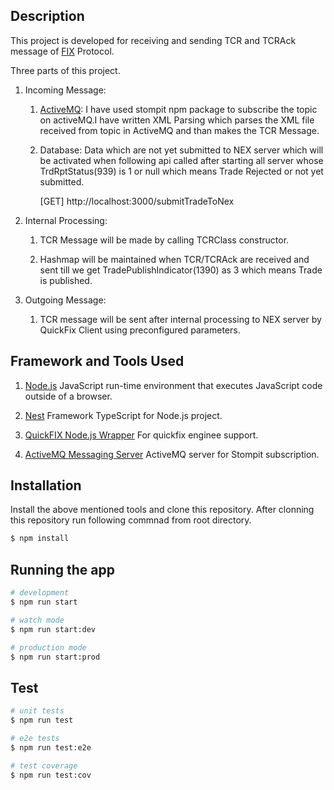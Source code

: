 ## Description

This project is developed for receiving and sending TCR and TCRAck message of [FIX](https://www.onixs.biz) Protocol.

Three parts of this project.
1. Incoming Message:
    
    1. [ActiveMQ](http://activemq.apache.org):  I have used stompit npm package to subscribe the topic on activeMQ.I have written XML Parsing which parses the XML file received from topic in ActiveMQ and than makes the TCR Message.

    2. Database: Data which are not yet submitted to NEX server which will be activated when following api called after starting all server whose TrdRptStatus(939) is 1 or null which means Trade Rejected or not yet submitted.
    
        [GET] http://localhost:3000/submitTradeToNex

2. Internal Processing:
    
    1. TCR Message will be made by calling TCRClass constructor.
    
    2. Hashmap will be maintained when TCR/TCRAck are received and sent till we get TradePublishIndicator(1390) as 3 which means Trade is published.
    
3. Outgoing Message:

    1. TCR message will be sent after internal processing to NEX server by QuickFix Client using preconfigured parameters. 



## Framework and Tools Used

1. [Node.js](https://nodejs.org/en/) JavaScript run-time environment that executes JavaScript code outside of a browser.

2. [Nest](https://github.com/nestjs/nest) Framework TypeScript for Node.js project.

3. [QuickFIX Node.js Wrapper](https://github.com/Trumid/node-quickfix) For quickfix enginee support.

4. [ActiveMQ Messaging Server](http://activemq.apache.org/) ActiveMQ server for Stompit subscription.


## Installation

Install the above mentioned tools and clone this repository.
After clonning this repository run following commnad from root directory.

```bash
$ npm install
```

## Running the app

```bash
# development
$ npm run start

# watch mode
$ npm run start:dev

# production mode
$ npm run start:prod
```

## Test

```bash
# unit tests
$ npm run test

# e2e tests
$ npm run test:e2e

# test coverage
$ npm run test:cov
```
